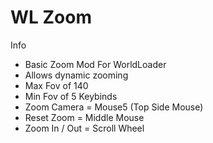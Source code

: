 # WL Zoom
Info
- Basic Zoom Mod For WorldLoader
- Allows dynamic zooming
- Max Fov of 140
- Min Fov of 5
Keybinds
- Zoom Camera   =   Mouse5 (Top Side Mouse)
- Reset Zoom   =   Middle Mouse
- Zoom In / Out   =   Scroll Wheel 
